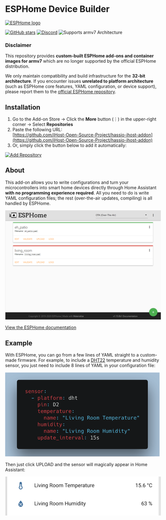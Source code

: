 # ESPHome Device Builder

[![ESPHome logo][logo]][website]

[![GitHub stars][github-stars-shield]][repository]
[![Discord][discord-shield]][discord]
![Supports armv7 Architecture](https://img.shields.io/badge/armv7-yes-green.svg)


### Disclaimer

This repository provides **custom-built ESPHome add-ons and container images for armv7** which are no longer supported by the official ESPHome distribution.

We only maintain compatibility and build infrastructure for the **32-bit architecture**.
If you encounter issues **unrelated to platform architecture** (such as ESPHome core features, YAML configuration, or device support), please report them to the [official ESPHome repository](https://github.com/esphome/esphome).


## Installation
1. Go to the Add-on Store → Click the **More** button (⋮) in the upper-right corner → Select **Repositories**  
2. Paste the following URL:  
   [https://github.com/iHost-Open-Source-Project/hassio-ihost-addon](https://github.com/iHost-Open-Source-Project/hassio-ihost-addon)  
3. Or, simply click the button below to add it automatically:

[![Add Repository](https://my.home-assistant.io/badges/supervisor_add_addon_repository.svg)](https://my.home-assistant.io/redirect/supervisor_add_addon_repository/?repository_url=https%3A%2F%2Fgithub.com%2FiHost-Open-Source-Project%2Fhassio-ihost-addon)

## About

This add-on allows you to write configurations and turn your microcontrollers
into smart home devices directly through Home Assistant **with no programming experience required**.
All you need to do is write YAML configuration files; the rest (over-the-air updates, compiling) is all
handled by ESPHome.

<p align="center">
<img title="ESPHome Device Builder screenshot" src="https://github.com/esphome/home-assistant-addon/raw/main/esphome/images/screenshot.png" width="700px"></img>
</p>

[View the ESPHome documentation][website]

## Example

With ESPHome, you can go from a few lines of YAML straight to a custom-made
firmware. For example, to include a [DHT22][dht22]
temperature and humidity sensor, you just need to include 8 lines of YAML
in your configuration file:

<img title="ESPHome DHT configuration example" src="https://github.com/esphome/home-assistant-addon/raw/main/esphome/images/dht-example.png" width="500px"></img>

Then just click UPLOAD and the sensor will magically appear in Home Assistant:

<img title="ESPHome Home Assistant discovery" src="https://github.com/esphome/home-assistant-addon/raw/main/esphome/images/temperature-humidity.png" width="600px"></img>

[discord]: https://discord.gg/KhAMKrd
[repository]: https://github.com/esphome/esphome
[discord-shield]: https://img.shields.io/discord/429907082951524364.svg
[github-stars-shield]: https://img.shields.io/github/stars/esphome/esphome.svg?style=social&label=Star&maxAge=2592000
[dht22]: https://esphome.io/components/sensor/dht.html
[releases]: https://esphome.io/changelog/index.html
[logo]: https://github.com/esphome/home-assistant-addon/raw/main/esphome/logo.png
[website]: https://esphome.io/

